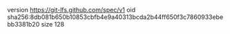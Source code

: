 version https://git-lfs.github.com/spec/v1
oid sha256:8db081b650b10853cbfb4e9a40313bcda2b44ff650f3c7860933ebebb3381b20
size 128

